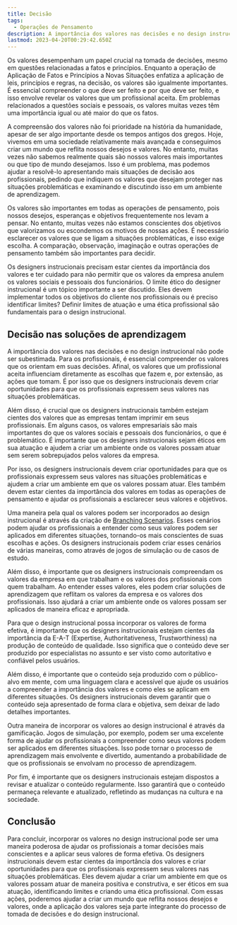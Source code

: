 ```yaml
---
title: Decisão
tags:
  - Operações de Pensamento
description: A importância dos valores nas decisões e no design instrucional não pode ser subestimada
lastmod: 2023-04-20T00:29:42.650Z
---
```




Os valores desempenham um papel crucial na tomada de decisões, mesmo em questões relacionadas a fatos e princípios. Enquanto a operação de Aplicação de Fatos e Princípios a Novas Situações enfatiza a aplicação de leis, princípios e regras, na decisão, os valores são igualmente importantes. É essencial compreender o que deve ser feito e por que deve ser feito, e isso envolve revelar os valores que um profissional aceita. Em problemas relacionados a questões sociais e pessoais, os valores muitas vezes têm uma importância igual ou até maior do que os fatos.

A compreensão dos valores não foi prioridade na história da humanidade, apesar de ser algo importante desde os tempos antigos dos gregos. Hoje, vivemos em uma sociedade relativamente mais avançada e conseguimos criar um mundo que reflita nossos desejos e valores. No entanto, muitas vezes não sabemos realmente quais são nossos valores mais importantes ou que tipo de mundo desejamos. Isso é um problema, mas podemos ajudar a resolvê-lo apresentando mais situações de decisão aos profissionais, pedindo que indiquem os valores que desejam proteger nas situações problemáticas e examinando e discutindo isso em um ambiente de aprendizagem.

Os valores são importantes em todas as operações de pensamento, pois nossos desejos, esperanças e objetivos frequentemente nos levam a pensar. No entanto, muitas vezes não estamos conscientes dos objetivos que valorizamos ou escondemos os motivos de nossas ações. É necessário esclarecer os valores que se ligam a situações problemáticas, e isso exige escolha. A comparação, observação, imaginação e outras operações de pensamento também são importantes para decidir.

Os designers instrucionais precisam estar cientes da importância dos valores e ter cuidado para não permitir que os valores da empresa anulem os valores sociais e pessoais dos funcionários. O limite ético do designer instrucional é um tópico importante a ser discutido. Eles devem implementar todos os objetivos do cliente nos profissionais ou é preciso identificar limites? Definir limites de atuação e uma ética profissional são fundamentais para o design instrucional.

## Decisão nas soluções de aprendizagem

A importância dos valores nas decisões e no design instrucional não pode ser subestimada. Para os profissionais, é essencial compreender os valores que os orientam em suas decisões. Afinal, os valores que um profissional aceita influenciam diretamente as escolhas que fazem e, por extensão, as ações que tomam. É por isso que os designers instrucionais devem criar oportunidades para que os profissionais expressem seus valores nas situações problemáticas.

Além disso, é crucial que os designers instrucionais também estejam cientes dos valores que as empresas tentam imprimir em seus profissionais. Em alguns casos, os valores empresariais são mais importantes do que os valores sociais e pessoais dos funcionários, o que é problemático. É importante que os designers instrucionais sejam éticos em sua atuação e ajudem a criar um ambiente onde os valores possam atuar sem serem sobrepujados pelos valores da empresa.

Por isso, os designers instrucionais devem criar oportunidades para que os profissionais expressem seus valores nas situações problemáticas e ajudem a criar um ambiente em que os valores possam atuar. Eles também devem estar cientes da importância dos valores em todas as operações de pensamento e ajudar os profissionais a esclarecer seus valores e objetivos.

Uma maneira pela qual os valores podem ser incorporados ao design instrucional é através da criação de [Branching Scenarios](notes/Design-instrucional/Branching%20Scenarios.md). Esses cenários podem ajudar os profissionais a entender como seus valores podem ser aplicados em diferentes situações, tornando-os mais conscientes de suas escolhas e ações. Os designers instrucionais podem criar esses cenários de várias maneiras, como através de jogos de simulação ou de casos de estudo.

Além disso, é importante que os designers instrucionais compreendam os valores da empresa em que trabalham e os valores dos profissionais com quem trabalham. Ao entender esses valores, eles podem criar soluções de aprendizagem que reflitam os valores da empresa e os valores dos profissionais. Isso ajudará a criar um ambiente onde os valores possam ser aplicados de maneira eficaz e apropriada.

Para que o design instrucional possa incorporar os valores de forma efetiva, é importante que os designers instrucionais estejam cientes da importância da E-A-T (Expertise, Authoritativeness, Trustworthiness) na produção de conteúdo de qualidade. Isso significa que o conteúdo deve ser produzido por especialistas no assunto e ser visto como autoritativo e confiável pelos usuários.

Além disso, é importante que o conteúdo seja produzido com o público-alvo em mente, com uma linguagem clara e acessível que ajude os usuários a compreender a importância dos valores e como eles se aplicam em diferentes situações. Os designers instrucionais devem garantir que o conteúdo seja apresentado de forma clara e objetiva, sem deixar de lado detalhes importantes.

Outra maneira de incorporar os valores ao design instrucional é através da gamificação. Jogos de simulação, por exemplo, podem ser uma excelente forma de ajudar os profissionais a compreender como seus valores podem ser aplicados em diferentes situações. Isso pode tornar o processo de aprendizagem mais envolvente e divertido, aumentando a probabilidade de que os profissionais se envolvam no processo de aprendizagem.

Por fim, é importante que os designers instrucionais estejam dispostos a revisar e atualizar o conteúdo regularmente. Isso garantirá que o conteúdo permaneça relevante e atualizado, refletindo as mudanças na cultura e na sociedade.

## Conclusão

Para concluir, incorporar os valores no design instrucional pode ser uma maneira poderosa de ajudar os profissionais a tomar decisões mais conscientes e a aplicar seus valores de forma efetiva. Os designers instrucionais devem estar cientes da importância dos valores e criar oportunidades para que os profissionais expressem seus valores nas situações problemáticas. Eles devem ajudar a criar um ambiente em que os valores possam atuar de maneira positiva e construtiva, e ser éticos em sua atuação, identificando limites e criando uma ética profissional. Com essas ações, poderemos ajudar a criar um mundo que reflita nossos desejos e valores, onde a aplicação dos valores seja parte integrante do processo de tomada de decisões e do design instrucional.